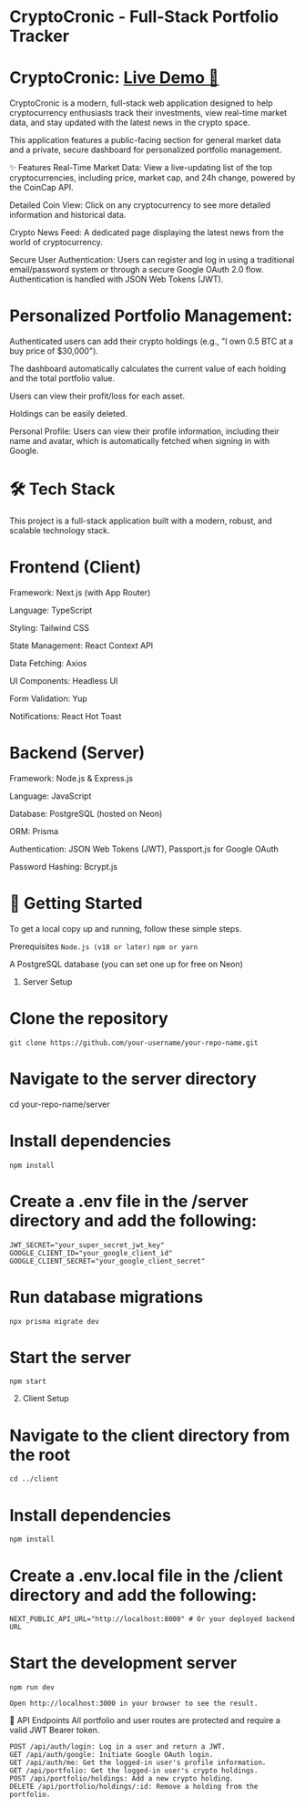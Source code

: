 # CryptoCronic - Full-Stack Portfolio Tracker
# <b>CryptoCronic: </b> <a href="https://crypto-conic.vercel.app/">Live Demo 🔗</a>
CryptoCronic is a modern, full-stack web application designed to help cryptocurrency enthusiasts track their investments, view real-time market data, and stay updated with the latest news in the crypto space.

This application features a public-facing section for general market data and a private, secure dashboard for personalized portfolio management.



✨ Features
Real-Time Market Data: View a live-updating list of the top cryptocurrencies, including price, market cap, and 24h change, powered by the CoinCap API.

Detailed Coin View: Click on any cryptocurrency to see more detailed information and historical data.

Crypto News Feed: A dedicated page displaying the latest news from the world of cryptocurrency.

Secure User Authentication: Users can register and log in using a traditional email/password system or through a secure Google OAuth 2.0 flow. Authentication is handled with JSON Web Tokens (JWT).

# Personalized Portfolio Management:

Authenticated users can add their crypto holdings (e.g., "I own 0.5 BTC at a buy price of $30,000").

The dashboard automatically calculates the current value of each holding and the total portfolio value.

Users can view their profit/loss for each asset.

Holdings can be easily deleted.

Personal Profile: Users can view their profile information, including their name and avatar, which is automatically fetched when signing in with Google.

# 🛠️ Tech Stack
This project is a full-stack application built with a modern, robust, and scalable technology stack.

# Frontend (Client)
Framework: Next.js (with App Router)

Language: TypeScript

Styling: Tailwind CSS

State Management: React Context API

Data Fetching: Axios

UI Components: Headless UI

Form Validation: Yup

Notifications: React Hot Toast

# Backend (Server)
Framework: Node.js & Express.js

Language: JavaScript

Database: PostgreSQL (hosted on Neon)

ORM: Prisma

Authentication: JSON Web Tokens (JWT), Passport.js for Google OAuth

Password Hashing: Bcrypt.js

# 🚀 Getting Started
To get a local copy up and running, follow these simple steps.

Prerequisites
``Node.js (v18 or later)``
``npm or yarn``

A PostgreSQL database (you can set one up for free on Neon)

1. Server Setup
# Clone the repository
```git clone https://github.com/your-username/your-repo-name.git```

# Navigate to the server directory
cd your-repo-name/server

# Install dependencies
```npm install```

# Create a .env file in the /server directory and add the following:
```DATABASE_URL="your_postgresql_connection_string"
JWT_SECRET="your_super_secret_jwt_key"
GOOGLE_CLIENT_ID="your_google_client_id"
GOOGLE_CLIENT_SECRET="your_google_client_secret"
```

# Run database migrations
```npx prisma migrate dev```

# Start the server
```npm start```

2. Client Setup
# Navigate to the client directory from the root
```cd ../client```

# Install dependencies
```npm install```

# Create a .env.local file in the /client directory and add the following:
```NEXT_PUBLIC_API_URL="http://localhost:8000" # Or your deployed backend URL```

# Start the development server
```npm run dev```

```Open http://localhost:3000 in your browser to see the result.```

📝 API Endpoints
All portfolio and user routes are protected and require a valid JWT Bearer token.

```POST /api/auth/register: Create a new user.
POST /api/auth/login: Log in a user and return a JWT.
GET /api/auth/google: Initiate Google OAuth login.
GET /api/auth/me: Get the logged-in user's profile information.
GET /api/portfolio: Get the logged-in user's crypto holdings.
POST /api/portfolio/holdings: Add a new crypto holding.
DELETE /api/portfolio/holdings/:id: Remove a holding from the portfolio.
```
